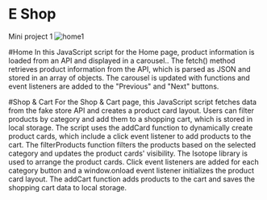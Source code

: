 # E Shop
Mini project 1
![home1](https://user-images.githubusercontent.com/56494159/224615675-adb1dc30-72ec-4e51-b099-490ba777b2f8.png)

#Home
In this JavaScript script for the Home page, product information is loaded from an API and displayed in a carousel.. The fetch() method retrieves product information from the API, which is parsed as JSON and stored in an array of objects. The carousel is updated with functions and event listeners are added to the "Previous" and "Next" buttons.

#Shop & Cart
For the Shop & Cart page, this JavaScript script fetches data from the fake store API and creates a product card layout. Users can filter products by category and add them to a shopping cart, which is stored in local storage. The script uses the addCard function to dynamically create product cards, which include a click event listener to add products to the cart. The filterProducts function filters the products based on the selected category and updates the product cards' visibility. The Isotope library is used to arrange the product cards. Click event listeners are added for each category button and a window.onload event listener initializes the product card layout. The addCart function adds products to the cart and saves the shopping cart data to local storage.
